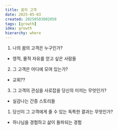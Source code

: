 ```yaml
---
title: 꿈의 고객
date: 2025-05-03
created: 20250503002050
tags: [growth]
idea: growth
hierarchy: where
---
```

1. 나의 꿈의 고객은 누구인가?  

- 영적, 물적 자유를 얻고 싶은 사람들

2. 그 고객은 어디에 모여 있는가?  

- 교회??

3. 그 고객의 관심을 사로잡을 당신의 미끼는 무엇인가?  

- 실감나는 간증 스토리들

1. 당신이 그 고객에게 줄 수 있는 독특한 결과는 무엇인가?
* 하나님을 경험하고 삶이 돌파되는 경험